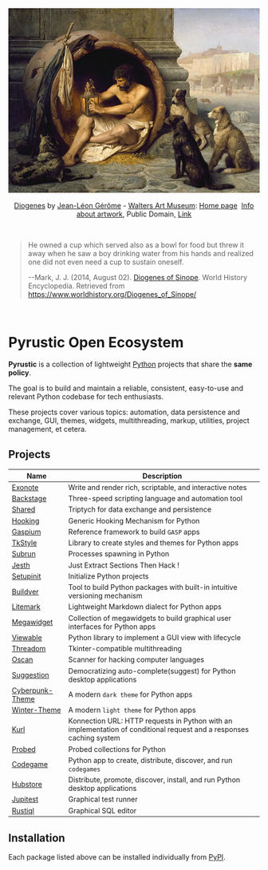 <!-- Image -->
<div align="center">
    <img src="https://raw.githubusercontent.com/pyrustic/misc/master/media/diogenes.jpg" alt="Diogenes">
    <p align="center">
    <a href="https://en.wikipedia.org/wiki/Diogenes">Diogenes</a> by <a href="https://en.wikipedia.org/wiki/en:Jean-L%C3%A9on_G%C3%A9r%C3%B4me" class="extiw" title="w:en:Jean-Léon Gérôme">Jean-Léon Gérôme</a> - <a href="https://en.wikipedia.org/wiki/en:Walters_Art_Museum" class="extiw" title="w:en:Walters Art Museum">Walters Art Museum</a>: <a href="https://thewalters.org/" rel="nofollow"></a> <a rel="nofollow" class="external text" href="https://thewalters.org/">Home page</a>&nbsp;<a href="https://art.thewalters.org/detail/31957" rel="nofollow"></a> <a rel="nofollow" class="external text" href="https://art.thewalters.org/detail/31957">Info about artwork</a>, Public Domain, <a href="https://commons.wikimedia.org/w/index.php?curid=323523">Link</a>
    </p>
</div>

<br>

> He owned a cup which served also as a bowl for food but threw it away when he saw a boy drinking water from his hands and realized one did not even need a cup to sustain oneself.</p>
>
>    --Mark, J. J. (2014, August 02). [Diogenes of Sinope](https://www.worldhistory.org/Diogenes_of_Sinope/). World History Encyclopedia. Retrieved from https://www.worldhistory.org/Diogenes_of_Sinope/

<br>



# Pyrustic Open Ecosystem
**Pyrustic** is a collection of lightweight [Python](https://www.python.org/) projects that share the **same policy**.

The goal is to build and maintain a reliable, consistent, easy-to-use and relevant Python codebase for tech enthusiasts.

These projects cover various topics: automation, data persistence and exchange, GUI, themes, widgets, multithreading, markup, utilities, project management, et cetera. 

## Projects

| Name | Description |
| --- | --- |
| [Exonote](https://github.com/pyrustic/exn) | Write and render rich, scriptable, and interactive notes |
| [Backstage](https://github.com/pyrustic/backstage) | Three-speed scripting language and automation tool |
| [Shared](https://github.com/pyrustic/shared) | Triptych for data exchange and persistence |
| [Hooking](https://github.com/pyrustic/hooking) | Generic Hooking Mechanism for Python |
| [Gaspium](https://github.com/pyrustic/gaspium) | Reference framework to build `GASP` apps |
| [TkStyle](https://github.com/pyrustic/tkstyle) | Library to create styles and themes for Python apps |
| [Subrun](https://github.com/pyrustic/subrun) | Processes spawning in Python |
| [Jesth](https://github.com/pyrustic/backstage) | Just Extract Sections Then Hack ! |
| [Setupinit](https://github.com/pyrustic/buildver) | Initialize Python projects |
| [Buildver](https://github.com/pyrustic/buildver) | Tool to build Python packages with built-in intuitive versioning mechanism |
| [Litemark](https://github.com/pyrustic/litemark) | Lightweight Markdown dialect for Python apps |
| [Megawidget](https://github.com/pyrustic/megawidget) | Collection of megawidgets to build graphical user interfaces for Python apps |
| [Viewable](https://github.com/pyrustic/viewable) | Python library to implement a GUI view with lifecycle |
| [Threadom](https://github.com/pyrustic/threadom) | Tkinter-compatible multithreading |
| [Oscan](https://github.com/pyrustic/oscan) | Scanner for hacking computer languages |
| [Suggestion](https://github.com/pyrustic/suggestion) | Democratizing auto-complete(suggest) for Python desktop applications |
| [Cyberpunk-Theme](https://github.com/pyrustic/cyberpunk-theme) | A modern `dark theme` for Python apps|
| [Winter-Theme](https://github.com/pyrustic/winter-theme) | A modern `light theme` for Python apps|
| [Kurl](https://github.com/pyrustic/kurl) | Konnection URL: HTTP requests in Python with an implementation of conditional request and a responses caching system |
| [Probed](https://github.com/pyrustic/probed) | Probed collections for Python |
| [Codegame](https://github.com/pyrustic/codegame) | Python app to create, distribute, discover, and run `codegames`|
| [Hubstore](https://github.com/pyrustic/hubstore) | Distribute, promote, discover, install, and run Python desktop applications|
| [Jupitest](https://github.com/pyrustic/jupitest) | Graphical test runner|
| [Rustiql](https://github.com/pyrustic/rustiql) | Graphical SQL editor|



## Installation
Each package listed above can be installed individually from [PyPI](https://pypi.org).

